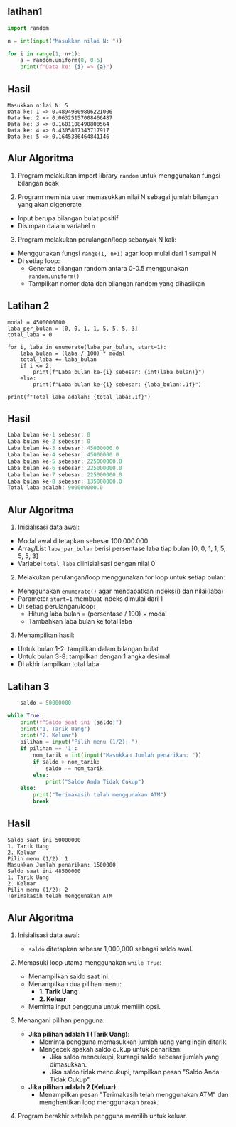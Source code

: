 ## latihan1 
````python
import random

n = int(input("Masukkan nilai N: "))

for i in range(1, n+1):
    a = random.uniform(0, 0.5)
    print(f"Data ke: {i} => {a}")
````
## Hasil
```
Masukkan nilai N: 5
Data ke: 1 => 0.48949809806221006
Data ke: 2 => 0.06325157008466487
Data ke: 3 => 0.1601108490800564
Data ke: 4 => 0.4305807343717917
Data ke: 5 => 0.1645386464841146
````
## Alur Algoritma
1. Program melakukan import library `random` untuk menggunakan fungsi bilangan acak

2. Program meminta user memasukkan nilai N sebagai jumlah bilangan yang akan digenerate
  - Input berupa bilangan bulat positif
  - Disimpan dalam variabel `n`

3. Program melakukan perulangan/loop sebanyak N kali:
  - Menggunakan fungsi `range(1, n+1)` agar loop mulai dari 1 sampai N
  - Di setiap loop:
    - Generate bilangan random antara 0-0.5 menggunakan `random.uniform()`
    - Tampilkan nomor data dan bilangan random yang dihasilkan
## Latihan 2
```
modal = 4500000000
laba_per_bulan = [0, 0, 1, 1, 5, 5, 5, 3]
total_laba = 0

for i, laba in enumerate(laba_per_bulan, start=1):
    laba_bulan = (laba / 100) * modal
    total_laba += laba_bulan    
    if i <= 2:
        print(f"Laba bulan ke-{i} sebesar: {int(laba_bulan)}")
    else:
        print(f"Laba bulan ke-{i} sebesar: {laba_bulan:.1f}")

print(f"Total laba adalah: {total_laba:.1f}")
```
## Hasil
```python
Laba bulan ke-1 sebesar: 0
Laba bulan ke-2 sebesar: 0
Laba bulan ke-3 sebesar: 45000000.0
Laba bulan ke-4 sebesar: 45000000.0
Laba bulan ke-5 sebesar: 225000000.0
Laba bulan ke-6 sebesar: 225000000.0
Laba bulan ke-7 sebesar: 225000000.0
Laba bulan ke-8 sebesar: 135000000.0
Total laba adalah: 900000000.0
```
## Alur Algoritma
1. Inisialisasi data awal:
  - Modal awal ditetapkan sebesar 100.000.000
  - Array/List `laba_per_bulan` berisi persentase laba tiap bulan [0, 0, 1, 1, 5, 5, 5, 3]
  - Variabel `total_laba` diinisialisasi dengan nilai 0

2. Melakukan perulangan/loop menggunakan for loop untuk setiap bulan:
  - Menggunakan `enumerate()` agar mendapatkan indeks(i) dan nilai(laba)
  - Parameter `start=1` membuat indeks dimulai dari 1
  - Di setiap perulangan/loop:
    - Hitung laba bulan = (persentase / 100) × modal
    - Tambahkan laba bulan ke total laba

3. Menampilkan hasil:
  - Untuk bulan 1-2: tampilkan dalam bilangan bulat
  - Untuk bulan 3-8: tampilkan dengan 1 angka desimal
  - Di akhir tampilkan total laba

## Latihan 3
```python
    saldo = 50000000

while True:
    print(f"Saldo saat ini {saldo}")
    print("1. Tarik Uang")
    print("2. Keluar")
    pilihan = input("Pilih menu (1/2): ")
    if pilihan == '1':
        nom_tarik = int(input("Masukkan Jumlah penarikan: "))
        if saldo > nom_tarik:
            saldo -= nom_tarik
        else:
            print("Saldo Anda Tidak Cukup")
    else:
        print("Terimakasih telah menggunakan ATM")
        break
```
## Hasil
```
Saldo saat ini 50000000
1. Tarik Uang
2. Keluar
Pilih menu (1/2): 1
Masukkan Jumlah penarikan: 1500000
Saldo saat ini 48500000
1. Tarik Uang
2. Keluar
Pilih menu (1/2): 2
Terimakasih telah menggunakan ATM
```
## Alur Algoritma

1. Inisialisasi data awal:
   - `saldo` ditetapkan sebesar 1,000,000 sebagai saldo awal.

2. Memasuki loop utama menggunakan `while True`:
   - Menampilkan saldo saat ini.
   - Menampilkan dua pilihan menu:
     - **1. Tarik Uang**
     - **2. Keluar**
   - Meminta input pengguna untuk memilih opsi.

3. Menangani pilihan pengguna:
   - **Jika pilihan adalah 1 (Tarik Uang)**:
     - Meminta pengguna memasukkan jumlah uang yang ingin ditarik.
     - Mengecek apakah saldo cukup untuk penarikan:
       - Jika saldo mencukupi, kurangi saldo sebesar jumlah yang dimasukkan.
       - Jika saldo tidak mencukupi, tampilkan pesan "Saldo Anda Tidak Cukup".
   - **Jika pilihan adalah 2 (Keluar)**:
     - Menampilkan pesan "Terimakasih telah menggunakan ATM" dan menghentikan loop menggunakan `break`.

4. Program berakhir setelah pengguna memilih untuk keluar.
